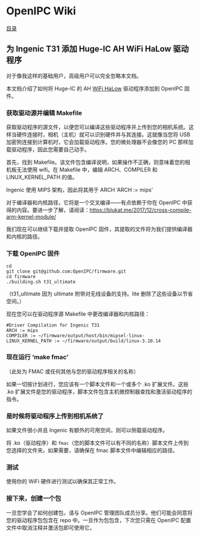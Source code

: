 # OpenIPC Wiki
[目录](../README.zh.md)

为 Ingenic T31 添加 Huge-IC AH WiFi HaLow 驱动程序 
---------------------------------------------------- 
对于像我这样的基础用户，高级用户可以完全忽略本文档。

本文档介绍了如何将 Huge-IC 的 AH [WiFi HaLow](https://iot4beginners.com/wi-fi-halow/) 驱动程序添加到 OpenIPC 固件。

### 获取驱动源并编辑 Makefile

获取驱动程序的源文件，以便您可以编译这些驱动程序并上传到您的相机系统。这样当硬件连接时，相机（主机）就可以识别硬件并与其连接。这就像当您将 USB 加密狗连接到计算机时，它会加载驱动程序。您的微处理器不会像您的 PC 那样加载驱动程序，因此您需要自己动手。

首先，找到 Makefile。该文件包含编译说明，如果操作不正确，则意味着您的相机板无法使用 wifi。在 Makefile 中，编辑 ARCH、COMPILER 和 LINUX_KERNEL_PATH 的值。

Ingenic 使用 MIPS 架构，因此将其用于 ARCH ‘ARCH := mips’

对于编译器和内核路径，它将是一个交叉编译——有点依赖于你在 OpenIPC 中获得的内容。要进一步了解，请阅读：https://blukat.me/2017/12/cross-compile-arm-kernel-module/

我们现在可以继续下载并提取 OpenIPC 固件，其提取的文件将为我们提供编译器和内核的路径。

### 下载 OpenIPC 固件

```
cd
git clone git@github.com:OpenIPC/firmware.git
cd firmware
./building.sh t31_ultimate
```
（t31_ultimate 因为 ultimate 附带对无线设备的支持。lite 删除了这些设备以节省空间。）

现在您可以在驱动程序源 Makefile 中更改编译器和内核路径：

```
#Driver Compilation for Ingenic T31
ARCH := mips
COMPILER := ~/firmware/output/host/bin/mipsel-linux-
LINUX_KERNEL_PATH := ~/firmware/output/build/linux-3.10.14
```

### 现在运行 ‘make fmac’

（此处为 FMAC 或任何其他与您的驱动程序相关的名称）

如果一切按计划进行，您应该有一个脚本文件和一个或多个 .ko 扩展文件。这些 .ko 扩展文件是您的驱动程序，脚本文件包含主机微控制器查找和激活驱动程序的指令。

### 是时候将驱动程序上传到相机系统了

如果文件很小并且 Ingenic 有额外的可用空间，则可以侧载驱动程序。

将 .ko（驱动程序）和 `fmac`（您的脚本文件可以有不同的名称）脚本文件上传到您选择的文件夹。如果需要，请确保在 fmac 脚本文件中编辑相应的路径。

### 测试

使用你的 WiFi 硬件进行测试以确保其正常工作。

### 接下来，创建一个包

一旦您学会了如何创建包，请与 OpenIPC 管理团队成员分享。他们可能会同意将您的驱动程序包包含在 repo 中。一旦作为包包含，下次您只需在 OpenIPC 配置文件中取消注释并激活包即可使用它。

